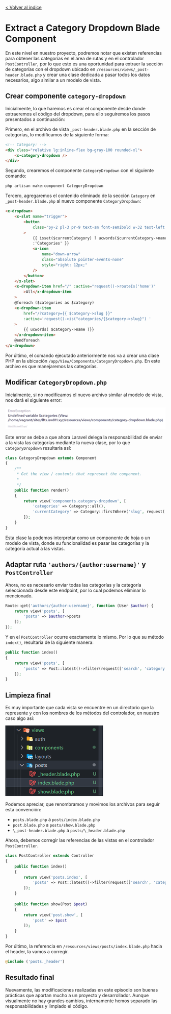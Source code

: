 [< Volver al índice](/docs/readme.md)

# Extract a Category Dropdown Blade Component

En este nivel en nuestro proyecto, podremos notar que existen referencias para obtener las categorías en el área de rutas y en el controlador `PostController`, por lo que esto es una oportunidad para extraer la sección de categorías con el dropdown ubicado en `/resources/views/_post-header.blade.php` y crear una clase dedicada a pasar todos los datos necesarios, algo similar a un modelo de vista.

## Crear componente `category-dropdown`

Inicialmente, lo que haremos es crear el componente desde donde extraeremos el código del dropdown, para ello seguiremos los pasos presentados a continuación:

Primero, en el archivo de vista `_post-header.blade.php` en la sección de categorías, lo modificamos de la siguiente forma:

```html
<!-- Category: -->
<div class="relative lg:inline-flex bg-gray-100 rounded-xl">
    <x-category-dropdown />
</div>
```

Segundo, crearemos el componente `CategoryDropdown` con el siguiente comando:

```bash
php artisan make:component CategoryDropdown
```

Tercero, agregaremos el contenido eliminado de la sección `Category` en `_post-header.blade.php` al nuevo componente `CategoryDropdown`:

```html
<x-dropdown>
    <x-slot name="trigger">
        <button
            class="py-2 pl-3 pr-9 text-sm font-semibold w-32 text-left flex lg:inline-flex"
        >
            {{ isset($currentCategory) ? ucwords($currentCategory->name)
            :'Categories' }}
            <x-icon
                name="down-arrow"
                class="absolute pointer-events-none"
                style="right: 12px;"
            />
        </button>
    </x-slot>
    <x-dropdown-item href="/" :active="request()->routeIs('home')"
        >All</x-dropdown-item
    >
    @foreach ($categories as $category)
    <x-dropdown-item
        href="/?category={{ $category->slug }}"
        :active='request()->is("categories/{$category->slug}") '
    >
        {{ ucwords( $category->name )}}
    </x-dropdown-item>
    @endforeach
</x-dropdown>
```

Por último, el comando ejecutado anteriormente nos va a crear una clase PHP en la ubicación `/app/View/Components/CategoryDropdown.php`. En este archivo es que manejaremos las categorías.

## Modificar `CategoryDropdown.php`

Inicialmente, si no modificamos el nuevo archivo similar al modelo de vista, nos dará el siguiente error:

![Error categorías no definidas](images/error-categorias-no-definidas-v36.png)

Este error se debe a que ahora Laravel delega la responsabilidad de enviar a la vista las categorías mediante la nueva clase, por lo que `CategoryDropdown` resultaría así:

```php
class CategoryDropdown extends Component
{
    /**
     * Get the view / contents that represent the component.
     *
     */
    public function render()
    {
        return view('components.category-dropdown', [
            'categories' => Category::all(),
            'currentCategory' => Category::firstWhere('slug', request('category'))
        ]);
    }
}
```

Esta clase la podemos interpretar como un componente de hoja o un modelo de vista, donde su funcionalidad es pasar las categorías y la categoría actual a las vistas.

## Adaptar ruta `'authors/{author:username}'` y `PostController`

Ahora, no es necesario enviar todas las categorías y la categoría seleccionada desde este endpoint, por lo cual podemos eliminar lo mencionado.

```php
Route::get('authors/{author:username}', function (User $author) {
    return view('posts', [
        'posts' => $author->posts
    ]);
});
```

Y en el `PostController` ocurre exactamente lo mismo. Por lo que su método `index()`, resultaría de la siguiente manera:

```php
public function index()
{
    return view('posts', [
        'posts' => Post::latest()->filter(request(['search', 'category']))->get()
    ]);
}
```

## Limpieza final

Es muy importante que cada vista se encuentre en un directorio que la represente y con los nombres de los métodos del controlador, en nuestro caso algo así:

![Nuevo directorio posts y refactorizar del nombre de cada archivo de vista](images/directorio-posts-views-v37.png)

Podemos apreciar, que renombramos y movimos los archivos para seguir esta convención:

-   `posts.blade.php` a `posts/index.blade.php`
-   `post.blade.php` a `posts/show.blade.php`
-   `\_post-header.blade.php` a `posts/\_header.blade.php`

Ahora, debemos corregir las referencias de las vistas en el controlador `PostController`.

```php
class PostController extends Controller
{
    public function index()
    {
        return view('posts.index', [
            'posts' => Post::latest()->filter(request(['search', 'category']))->get()
        ]);
    }

    public function show(Post $post)
    {
        return view('post.show', [
            'post' => $post
        ]);
    }
}
```

Por último, la referencia en `/resources/views/posts/index.blade.php` hacia el header, la vamos a corregir.

```php
@include ('posts._header')
```

## Resultado final

Nuevamente, las modificaciones realizadas en este episodio son buenas prácticas que aportan mucho a un proyecto y desarrollador. Aunque visualmente no hay grandes cambios, internamente hemos separado las responsabilidades y limpiado el código.
